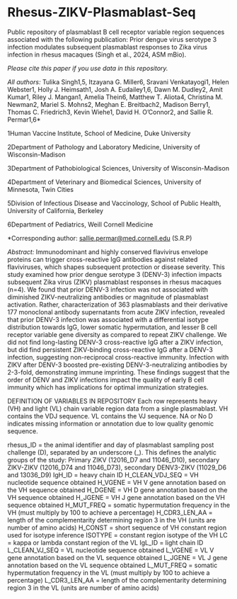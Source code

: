 # Rhesus-ZIKV-Plasmablast-Seq
Public repository of plasmablast B cell receptor variable region sequences associated with the following publication: Prior dengue virus serotype 3 infection modulates subsequent plasmablast responses to Zika virus infection in rhesus macaques (Singh et al., 2024, ASM mBio). 

*Please cite this paper if you use data in this repository.*

*All authors:* Tulika Singh1,5, Itzayana G. Miller6, Sravani Venkatayogi1, Helen Webster1, Holly J. Heimsath1, Josh A. Eudailey1,6, Dawn M. Dudley2, Amit Kumar1, Riley J. Mangan1, Amelia Thein6, Matthew T. Aliota4, Christina M. Newman2, Mariel S. Mohns2, Meghan E. Breitbach2, Madison Berry1, Thomas C. Friedrich3, Kevin Wiehe1, David H. O’Connor2, and Sallie R. Permar1,6*

1Human Vaccine Institute, School of Medicine, Duke University

2Department of Pathology and Laboratory Medicine, University of Wisconsin-Madison 

3Department of Pathobiological Sciences, University of Wisconsin-Madison 

4Department of Veterinary and Biomedical Sciences, University of Minnesota, Twin Cities

5Division of Infectious Disease and Vaccinology, School of Public Health, University of California, Berkeley

6Department of Pediatrics, Weill Cornell Medicine

*Corresponding author: sallie.permar@med.cornell.edu (S.R.P)

*Abstract:* Immunodominant and highly conserved flavivirus envelope proteins can trigger cross-reactive IgG antibodies against related flaviviruses, which shapes subsequent protection or disease severity. This study examined how prior dengue serotype 3 (DENV-3) infection impacts subsequent Zika virus (ZIKV) plasmablast responses in rhesus macaques (n=4). We found that prior DENV-3 infection was not associated with diminished ZIKV-neutralizing antibodies or magnitude of plasmablast activation. Rather, characterization of 363 plasmablasts and their derivative 177 monoclonal antibody supernatants from acute ZIKV infection, revealed that prior DENV-3 infection was associated with a differential isotype distribution towards IgG, lower somatic hypermutation, and lesser B cell receptor variable gene diversity as compared to repeat ZIKV challenge. We did not find long-lasting DENV-3 cross-reactive IgG after a ZIKV infection, but did find persistent ZIKV-binding cross-reactive IgG after a DENV-3 infection, suggesting non-reciprocal cross-reactive immunity. Infection with ZIKV after DENV-3 boosted pre-existing DENV-3-neutralizing antibodies by 2-3-fold, demonstrating immune imprinting. These findings suggest that the order of DENV and ZIKV infections impact the quality of early B cell immunity which has implications for optimal immunization strategies.

DEFINITION OF VARIABLES IN REPOSITORY
Each row represents heavy (VH) and light (VL) chain variable region data from a single plasmablast. VH contains the VDJ sequence. VL contains the VJ sequence. NA or No D indicates missing information or annotation due to low quality genomic sequence.

rhesus_ID = the animal identifier and day of plasmablast sampling post challenge (D), separated by an underscore (_). This defines the analytic groups of the study: Primary ZIKV (12016_D7 and 11046_D10), secondary ZIKV-ZIKV (12016_D74 and 11046_D73), secondary DENV3-ZIKV (11029_D6 and 13036_D9)
IgH_ID = heavy chain ID
H_CLEAN_VDJ_SEQ = VH nucleotide sequence obtained
H_VGENE = VH V gene annotation based on the VH sequence obtained
H_DGENE = VH D gene annotation based on the VH sequence obtained
H_JGENE = VH J gene annotation based on the VH sequence obtained
H_MUT_FREQ = somatic hypermutation frequency in the VH (must multiply by 100 to achieve a percentage)
H_CDR3_LEN_AA = length of the complementarity determining region 3 in the VH (units are number of amino acids)
H_CONST = short sequence of VH constant region used for isotype inference
ISOTYPE = constant region isotype of the VH 
LC = kappa or lambda constant region of the VL
IgL_ID = light chain ID
L_CLEAN_VJ_SEQ = VL nucleotide sequence obtained
L_VGENE = VL V gene annotation based on the VL sequence obtained
L_JGENE = VL J gene annotation based on the VL sequence obtained
L_MUT_FREQ = somatic hypermutation frequency in the VL (must multiply by 100 to achieve a percentage)
L_CDR3_LEN_AA = length of the complementarity determining region 3 in the VL (units are number of amino acids)


